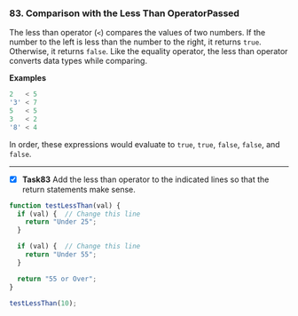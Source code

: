 ### 83. Comparison with the Less Than OperatorPassed
The less than operator (`<`) compares the values of two numbers. If the number to the left is less than the number to the right, it returns `true`. Otherwise, it returns `false`. Like the equality operator, the less than operator converts data types while comparing.

**Examples**
```js
2   < 5
'3' < 7
5   < 5
3   < 2
'8' < 4
```
In order, these expressions would evaluate to `true`, `true`, `false`, `false`, and `false`.

***********************************

- [x] **Task83** Add the less than operator to the indicated lines so that the return statements make sense.


```js
function testLessThan(val) {
  if (val) {  // Change this line
    return "Under 25";
  }

  if (val) {  // Change this line
    return "Under 55";
  }

  return "55 or Over";
}

testLessThan(10);
```